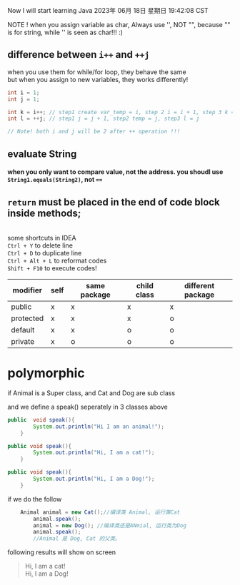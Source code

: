 Now I will start learning Java 
2023年 06月 18日 星期日 19:42:08 CST

NOTE ! when you assign variable as char, Always use '', NOT "", because "" is for string, while '' is seen as char!!! :)

## difference between `i++` and `++j`
when you use them for while/for loop, they behave the same<br/>
but when you assign to new variables, they works differently!

```java
int i = 1;
int j = 1;

int k = i++; // step1 create var_temp = i, step 2 i = i + 1, step 3 k = temp
int l = ++j; // step1 j = j + 1, step2 temp = j, step3 l = j

// Note! both i and j will be 2 after ++ operation !!!
```

## evaluate String

#### when you only want to compare value, not the address. you shoudl use `String1.equals(String2)`, not `==`

## `return` must be placed in the end of code block inside methods;

<br/>some shortcuts in IDEA
<br/>`Ctrl + Y` to delete line
<br/>`Ctrl + D` to duplicate line
<br/>`Ctrl + Alt + L` to reformat codes
<br/>`Shift + F10` to execute codes!

|modifier|self|same package|child class|different package|
|----|----|---|---|---|
|public|x|x|x|x|
|protected|x|x|x|o|
|default|x|x|o|o|
|private|x|o|o|o|

# polymorphic

if Animal is a Super class, and Cat and Dog are sub class<br/>

and we define a speak() seperately in 3 classes above<br/>

```java
public  void speak(){
        System.out.println("Hi I am an animal!");
    }

public void speak(){
        System.out.println("Hi, I am a cat!");
    }

public void speak(){
        System.out.println("Hi, I am a Dog!");
    }

```

if we do the follow 
```java
	Animal animal = new Cat();//编译类 Animal, 运行类Cat
        animal.speak();
        animal = new Dog(); //编译类还是ANmial, 运行类为Dog
        animal.speak();
        //Animal 是 Dog, Cat 的父类。

```

following results will show on screen 
> Hi, I am a cat!<br/> Hi, I am a Dog!

